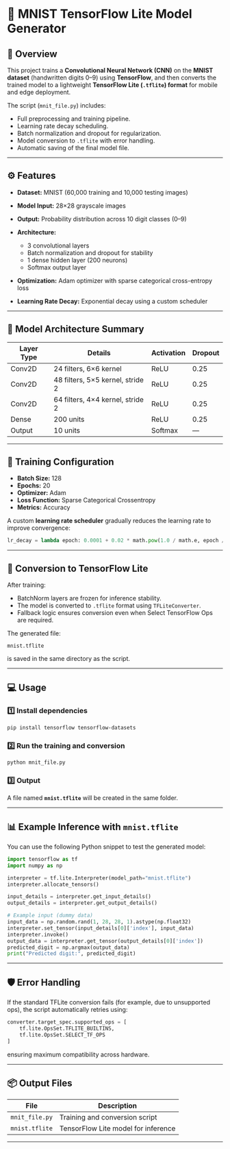 # 🧠 MNIST TensorFlow Lite Model Generator

## 📄 Overview

This project trains a **Convolutional Neural Network (CNN)** on the **MNIST dataset** (handwritten digits 0–9) using **TensorFlow**, and then converts the trained model to a lightweight **TensorFlow Lite (`.tflite`) format** for mobile and edge deployment.

The script (`mnit_file.py`) includes:

* Full preprocessing and training pipeline.
* Learning rate decay scheduling.
* Batch normalization and dropout for regularization.
* Model conversion to `.tflite` with error handling.
* Automatic saving of the final model file.

---

## ⚙️ Features

* **Dataset:** MNIST (60,000 training and 10,000 testing images)
* **Model Input:** 28×28 grayscale images
* **Output:** Probability distribution across 10 digit classes (0–9)
* **Architecture:**

  * 3 convolutional layers
  * Batch normalization and dropout for stability
  * 1 dense hidden layer (200 neurons)
  * Softmax output layer
* **Optimization:** Adam optimizer with sparse categorical cross-entropy loss
* **Learning Rate Decay:** Exponential decay using a custom scheduler

---

## 🧩 Model Architecture Summary

| Layer Type | Details                          | Activation | Dropout |
| ---------- | -------------------------------- | ---------- | ------- |
| Conv2D     | 24 filters, 6×6 kernel           | ReLU       | 0.25    |
| Conv2D     | 48 filters, 5×5 kernel, stride 2 | ReLU       | 0.25    |
| Conv2D     | 64 filters, 4×4 kernel, stride 2 | ReLU       | 0.25    |
| Dense      | 200 units                        | ReLU       | 0.25    |
| Output     | 10 units                         | Softmax    | —       |

---

## 🧪 Training Configuration

* **Batch Size:** 128
* **Epochs:** 20
* **Optimizer:** Adam
* **Loss Function:** Sparse Categorical Crossentropy
* **Metrics:** Accuracy

A custom **learning rate scheduler** gradually reduces the learning rate to improve convergence:

```python
lr_decay = lambda epoch: 0.0001 + 0.02 * math.pow(1.0 / math.e, epoch / 3.0)
```

---

## 🧰 Conversion to TensorFlow Lite

After training:

* BatchNorm layers are frozen for inference stability.
* The model is converted to `.tflite` format using `TFLiteConverter`.
* Fallback logic ensures conversion even when Select TensorFlow Ops are required.

The generated file:

```
mnist.tflite
```

is saved in the same directory as the script.

---

## 💻 Usage

### 1️⃣ Install dependencies

```bash
pip install tensorflow tensorflow-datasets
```

### 2️⃣ Run the training and conversion

```bash
python mnit_file.py
```

### 3️⃣ Output

A file named **`mnist.tflite`** will be created in the same folder.

---

## 📊 Example Inference with `mnist.tflite`

You can use the following Python snippet to test the generated model:

```python
import tensorflow as tf
import numpy as np

interpreter = tf.lite.Interpreter(model_path="mnist.tflite")
interpreter.allocate_tensors()

input_details = interpreter.get_input_details()
output_details = interpreter.get_output_details()

# Example input (dummy data)
input_data = np.random.rand(1, 28, 28, 1).astype(np.float32)
interpreter.set_tensor(input_details[0]['index'], input_data)
interpreter.invoke()
output_data = interpreter.get_tensor(output_details[0]['index'])
predicted_digit = np.argmax(output_data)
print("Predicted digit:", predicted_digit)
```

---

## 🛡️ Error Handling

If the standard TFLite conversion fails (for example, due to unsupported ops), the script automatically retries using:

```python
converter.target_spec.supported_ops = [
    tf.lite.OpsSet.TFLITE_BUILTINS,
    tf.lite.OpsSet.SELECT_TF_OPS
]
```

ensuring maximum compatibility across hardware.

---

## 📦 Output Files

| File           | Description                         |
| -------------- | ----------------------------------- |
| `mnit_file.py` | Training and conversion script      |
| `mnist.tflite` | TensorFlow Lite model for inference |

---

